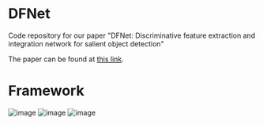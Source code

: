 # DFNet
Code repository for our paper "DFNet: Discriminative feature extraction and integration network for salient object detection"

The paper can be found at [this link](https://www.sciencedirect.com/science/article/abs/pii/S0952197619303252).

# Framework
![image](https://github.com/Sina-Mohammadi/DFNet/blob/master/figures/Visual%20Comparison.png)
![image](https://github.com/Sina-Mohammadi/DFNet/blob/master/figures/AMI%20Module.png)
![image](https://github.com/Sina-Mohammadi/DFNet/blob/master/figures/MAG%20Module.png)
